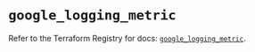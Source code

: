 # `google_logging_metric`

Refer to the Terraform Registry for docs: [`google_logging_metric`](https://registry.terraform.io/providers/hashicorp/google-beta/6.32.0/docs/resources/google_logging_metric).
